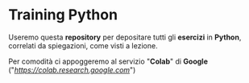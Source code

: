 <h1> Training Python </h1>  

Useremo questa **repository** per depositare tutti gli **esercizi** in **Python**, correlati da spiegazioni, come visti a lezione.

Per comodità ci appoggeremo al servizio "**Colab**" di **Google** ("_https://colab.research.google.com_")

